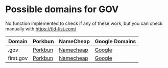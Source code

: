 # Possible domains for GOV

No function implemented to check if any of these work, but you can check manually with https://tld-list.com/

| Domain | Porkbun | NameCheap | Google Domains |
|---|---|---|---|
| .gov | [Porkbun](https://porkbun.com/checkout/search?prb=e814663da1&tlds=&idnLanguage=&search=search&q=.gov) | [Namecheap](https://www.namecheap.com/domains/registration/results/?domain=.gov) | [Google](https://domains.google.com/registrar/search?searchTerm=.gov) |
| first.gov | [Porkbun](https://porkbun.com/checkout/search?prb=e814663da1&tlds=&idnLanguage=&search=search&q=first.gov) | [Namecheap](https://www.namecheap.com/domains/registration/results/?domain=first.gov) | [Google](https://domains.google.com/registrar/search?searchTerm=first.gov) |
